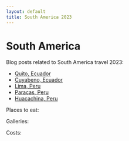 ```yaml
---
layout: default
title: South America 2023
---
```


# South America

Blog posts related to South America travel 2023:

- [Quito, Ecuador](/southamerica/post-1-slug)
- [Cuyabeno, Ecuador](/southamerica/post-2-slug)
- [Lima, Peru](/southamerica/lima.md)
- [Paracas, Peru](/southamerica/post-4-slug)
- [Huacachina, Peru](/southamerica/post-5-slug)

Places to eat:

Galleries:

Costs:
